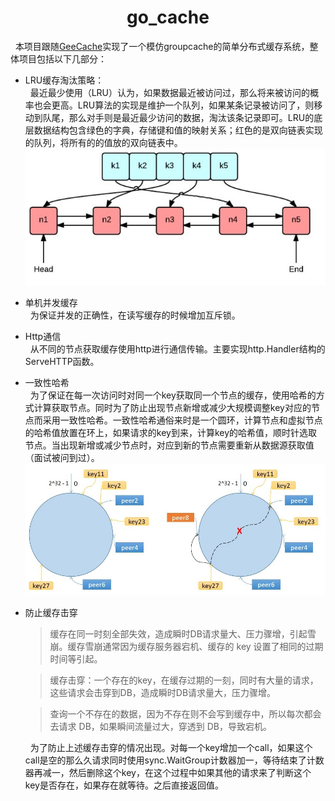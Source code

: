 # <center>go_cache
&nbsp;&nbsp;本项目跟随[GeeCache](https://geektutu.com/post/geecache.html)实现了一个模仿groupcache的简单分布式缓存系统，整体项目包括以下几部分：  
* LRU缓存淘汰策略：  
&nbsp;&nbsp;最近最少使用（LRU）认为，如果数据最近被访问过，那么将来被访问的概率也会更高。LRU算法的实现是维护一个队列，如果某条记录被访问了，则移动到队尾，那么对手则是最近最少访问的数据，淘汰该条记录即可。LRU的底层数据结构包含绿色的字典，存储键和值的映射关系；红色的是双向链表实现的队列，将所有的的值放的双向链表中。  
![](./image/lru.jpg#pic_center "lru结构图")  
+ 单机并发缓存  
&nbsp;&nbsp;为保证并发的正确性，在读写缓存的时候增加互斥锁。  
+  Http通信  
&nbsp;&nbsp;从不同的节点获取缓存使用http进行通信传输。主要实现http.Handler结构的ServeHTTP函数。  
+ 一致性哈希  
&nbsp;&nbsp;为了保证在每一次访问时对同一个key获取同一个节点的缓存，使用哈希的方式计算获取节点。同时为了防止出现节点新增或减少大规模调整key对应的节点而采用一致性哈希。一致性哈希通俗来时是一个圆环，计算节点和虚拟节点的哈希值放置在环上，如果请求的key到来，计算key的哈希值，顺时针选取节点。当出现新增或减少节点时，对应到新的节点需要重新从数据源获取值（面试被问到过）。  
![新增节点](./image/add_peer.jpg#pic_center "新增peer8，只有key27需要调整到perr8，其余不变，peer8从数据源获取key27对应的值")  
+ 防止缓存击穿  
  > 缓存在同一时刻全部失效，造成瞬时DB请求量大、压力骤增，引起雪崩。缓存雪崩通常因为缓存服务器宕机、缓存的 key 设置了相同的过期时间等引起。  

  > 缓存击穿：一个存在的key，在缓存过期的一刻，同时有大量的请求，这些请求会击穿到DB，造成瞬时DB请求量大，压力骤增。

  > 查询一个不存在的数据，因为不存在则不会写到缓存中，所以每次都会去请求 DB，如果瞬间流量过大，穿透到 DB，导致宕机。  
  
  &nbsp;&nbsp;为了防止上述缓存击穿的情况出现。对每一个key增加一个call，如果这个call是空的那么久请求同时使用sync.WaitGroup计数器加一，等待结束了计数器再减一，然后删除这个key，在这个过程中如果其他的请求来了判断这个key是否存在，如果存在就等待。之后直接返回值。
